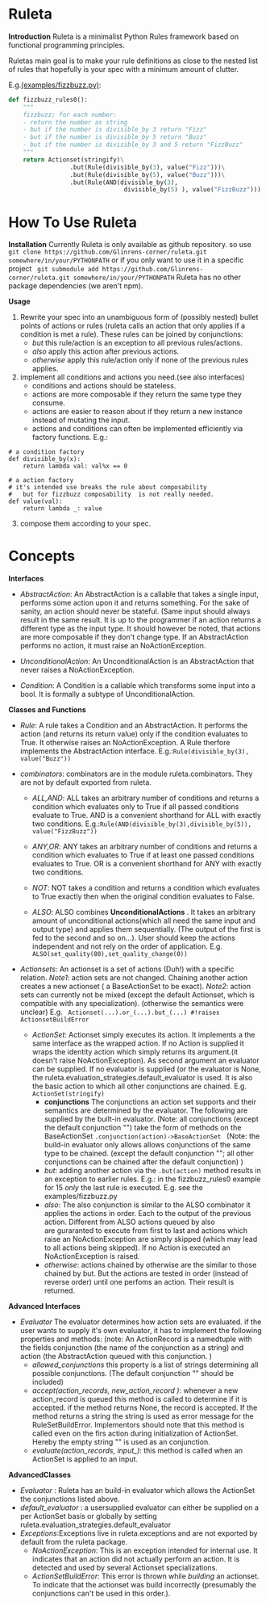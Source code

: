 # Ruleta

**Introduction**
Ruleta is a minimalist Python Rules framework based on functional programming 
principles.

Ruletas main goal is to make your rule definitions as close to the nested list
of rules that hopefully is your spec with a minimum amount of clutter.


E.g.[(examples/fizzbuzz.py)](https://github.com/Glinrens-corner/ruleta/blob/master/ruleta/examples/fizzbuzz.py):
```python
def fizzbuzz_rules0():
    """
    fizzbuzz; for each number:
    - return the number as string
    - but if the number is divisible_by 3 return "Fizz"
    - but if the number is divisible_by 5 return "Buzz"
    - but if the number is divisible_by 3 and 5 return "FizzBuzz"
    """  
    return Actionset(stringify)\
                 .but(Rule(divisible_by(3), value("Fizz")))\
                 .but(Rule(divisible_by(5), value("Buzz")))\
                 .but(Rule(AND(divisible_by(3),
                                divisible_by(5) ), value("FizzBuzz")))
```
# How To Use Ruleta
**Installation**
Currently Ruleta is only available as github repository. 
so use ```git clone https://github.com/Glinrens-corner/ruleta.git somewhere/in/your/PYTHONPATH```
or if you only want to use it in a specific project ``` git submodule add https://github.com/Glinrens-corner/ruleta.git somewhere/in/your/PYTHONPATH```
Ruleta has no other package dependencies (we aren't npm).

**Usage**
 1. Rewrite your spec into an unambiguous form of (possibly nested) bullet points of actions or rules (ruleta calls an action that only applies if a condition is met a rule).
    These rules can be joined by conjunctions: 
    * *but* this rule/action is an exception to all previous rules/actions.
    * *also* apply this action after previous actions.
    * *otherwise* apply this rule/action only if none of the previous rules applies.
 2. implement all conditions and actions you need.(see also interfaces)
    * conditions and actions should be stateless.
    * actions are more composable if they return the same type they consume.
    * actions are easier to reason about if they return a new instance instead of mutating the input.
    * actions and conditions can often be implemented efficiently via factory functions. E.g.:
```
# a condition factory
def divisible_by(x):
    return lambda val: val%x == 0
``` 
 
```
# a action factory
# it's intended use breaks the rule about composability
#   but for fizzbuzz composability  is not really needed.
def value(val):
    return lambda _: value 
```
 3. compose them according to your spec.

# Concepts
**Interfaces**
* *AbstractAction*: An AbstractAction is a callable that takes a single input, performs some action
  upon it and returns something. For the sake of sanity, an action should never be stateful. (Same input  should always result in the same result.
  It is up to the programmer if an action returns a different type as the
  input type. It should however be noted, that actions are more composable if
  they don't change type.
  If an AbstractAction performs no action, it must raise an
  NoActionException.
* *UnconditionalAction*: An UnconditionalAction is an AbstractAction that
  never raises a NoActionException.
	
* *Condition*: A Condition is a callable which transforms some input into a
  bool. It is formally a subtype of UnconditionalAction.

**Classes and Functions**

* *Rule*: A rule takes a Condition and an AbstractAction. It performs the
  action (and returns its return value) only if the condition evaluates to True. It otherwise
  raises an NoActionException. A Rule therfore implements the AbstractAction
  interface.
  E.g.:```Rule(divisible_by(3), value("Buzz"))```
* *combinators*: combinators are in the module ruleta.combinators. They are
  not by default exported from ruleta.
  * *ALL,AND*: ALL takes an arbitrary number of conditions and returns a
    condition which evaluates only to True if all passed conditions evaluate
    to True. AND is a convenient shorthand for ALL with exactly two
    conditions.
	E.g.:```Rule(AND(divisible_by(3),divisible_by(5)), value("FizzBuzz"))```
  * *ANY,OR*: ANY takes an arbitrary number of conditions and returns a
    condition which evaluates  to True if at least one passed conditions evaluates
    to True. OR is a convenient shorthand for ANY with exactly two
    conditions.
  * *NOT*: NOT takes a condition and returns a condition which evaluates to
    True exactly then when the original condition evaluates to False.

  * *ALSO*: ALSO combines **UnconditionalActions** . It takes an arbitrary
    amount of unconditional actions(which all need the same input and output
    type) and applies them sequentially. (The output of the first is fed to
    the second and so on...). User should keep the actions independent and not
    rely on the order of application.
	E.g. ```ALSO(set_quality(80),set_quality_change(0))```
	
* *Actionsets*: An actionset is a set of actions (Duh!) with a specific
  relation.
  *Note1*: action sets are not changed. Chaining another action creates a new
  actionset ( a BaseActionSet to be exact).
  *Note2*: action sets can currently not be mixed (except the default
  Actionset, which is compatible with any specialization). (otherwise the semantics
  were unclear) E.g. ``` Actionset(...).or_(...).but_(...) #!raises ActionsetBuildError```
  * *ActionSet*: Actionset simply executes its action. It implements a
    the same interface as the wrapped action. If no Action is supplied it
    wraps the identity action which simply returns its argument.(it doesn't
    raise NoActionException). As second argument an evaluator can be
    supplied. If no evaluator is supplied (or the evaluator is None, the
    ruleta.evaluation_strategies.default\_evaluator is used.
    It is also the basic action to which all other conjunctions are chained. 
    E.g. ``` ActionSet(stringify) ```
    * **conjunctions** The conjunctions an action set supports and their
          semantics are determined by the evaluator. The following are supplied by
          the built-in evaluator. 
	  (Note: all conjunctions (except the default conjunction "") take the
          form of methods on the BaseActionSet
          ```.conjunction(action)->BaseActionSet ```
	  (Note: the build-in evaluator only allows allows conjunctions of the
          same type to be chained. (except the default conjunction ""; all other
          conjunctions can be chained after the default conjunction) )
    * *but*: adding another action via the ```.but(action)``` method results in an exception to earlier rules.
           E.g.: in the fizzbuzz_rules0 example for 15 *only* the last rule is executed.
           E.g. see the examples/fizzbuzz.py
    * *also*:  The also conjunction is similar to the  ALSO  combinator 
          it applies the actions in order. Each to the output of the previous
          action. 
	  Different from ALSO actions queued by also  
 	  are  guraranted to execute from first to last and actions
          which raise an NoActionException are simply skipped (which may lead to all
          actions being skipped). 
	  If no Action is executed an NoActionException is raised.
    * *otherwise*: actions chained by otherwise are the similar to
          those chained by but. But the actions are tested in order (instead of
          reverse order) until one
          perfoms an action. Their result is returned.

**Advanced Interfaces**
  * *Evaluator* The evaluator determines how action sets are evaluated.
    if the user wants to supply it's own evaluator, it has to implement the
    following properties and methods:
	(note: An ActionRecord is a namedtuple with the fields conjunction (the
    name of the conjunction as a string) and action (the AbstractAction queued
    with this conjunction. )
    * *allowed_conjunctions* this property is a list of strings determining
      all possible conjunctions. (The default conjunction "" should be included)
    * *accept(action_records, new_action_record )*: whenever a new
      action_record is queued this method is called to determine if it is
      accepted. if the method returns None, the record is accepted. If the
      method returns a string the string is used as error message for the
      RuleSetBuildError.
	  Implementors should note that this method is called even on the firs
      action during initialization of ActionSet. Hereby the empty string "" is
      used as an conjunction.
	* *evaluate(action_records, input_)*: this method is called when an
      ActionSet is applied to an input.
	

**AdvancedClasses**
* *Evaluator* : Ruleta has an build-in evaluator which allows the ActionSet the conjunctions
  listed above. 
* *default_evaluator* : a usersupplied evaluator can either be supplied on a
  per ActionSet basis or globally by setting ruleta.evaluation_strategies.default_evaluator
* *Exceptions*:Exceptions live in ruleta.exceptions and are not exported by
  default from the ruleta package.
   * *NoActionException*: This is an exception intended for internal use.
     It indicates that an action did not actually perform an action.
     It is detected and used by several Actionset specializations.
   * *ActionSetBuildError*: This error is thrown while *building* an
     actionset. To indicate that the actionset was build incorrectly (presumably the conjunctions can't be used in this order.).

	
	

